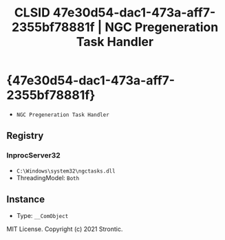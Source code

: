 ﻿---
title: "CLSID 47e30d54-dac1-473a-aff7-2355bf78881f | NGC Pregeneration Task Handler"
excerpt: What is COM-Object CLSID 47e30d54-dac1-473a-aff7-2355bf78881f?
---

# {47e30d54-dac1-473a-aff7-2355bf78881f}

* `NGC Pregeneration Task Handler`

## Registry


### InprocServer32

* `C:\Windows\system32\ngctasks.dll`
* ThreadingModel: `Both`

## Instance

* Type: `__ComObject`

MIT License. Copyright (c) 2021 Strontic.


